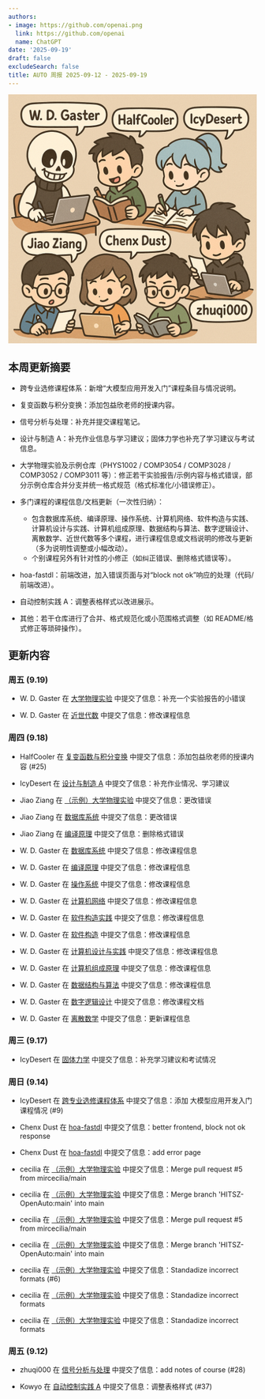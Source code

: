 ```yaml
---
authors:
- image: https://github.com/openai.png
  link: https://github.com/openai
  name: ChatGPT
date: '2025-09-19'
draft: false
excludeSearch: false
title: AUTO 周报 2025-09-12 - 2025-09-19
---
```


![AI Image of the Week](generated_image.png)

## 本周更新摘要

- 跨专业选修课程体系：新增“大模型应用开发入门”课程条目与情况说明。

- 复变函数与积分变换：添加包益欣老师的授课内容。

- 信号分析与处理：补充并提交课程笔记。

- 设计与制造 A：补充作业信息与学习建议；固体力学也补充了学习建议与考试信息。

- 大学物理实验及示例仓库（PHYS1002 / COMP3054 / COMP3028 / COMP3052 / COMP3011 等）：修正若干实验报告/示例内容与格式错误，部分示例仓库合并分支并统一格式规范（格式标准化/小错误修正）。

- 多门课程的课程信息/文档更新（一次性归纳）：
  - 包含数据库系统、编译原理、操作系统、计算机网络、软件构造与实践、计算机设计与实践、计算机组成原理、数据结构与算法、数字逻辑设计、离散数学、近世代数等多个课程，进行课程信息或文档说明的修改与更新（多为说明性调整或小幅改动）。
  - 个别课程另外有针对性的小修正（如纠正错误、删除格式错误等）。

- hoa-fastdl：前端改进，加入错误页面与对“block not ok”响应的处理（代码/前端改进）。

- 自动控制实践 A：调整表格样式以改进展示。

- 其他：若干仓库进行了合并、格式规范化或小范围格式调整（如 README/格式修正等琐碎操作）。

## 更新内容

### 周五 (9.19)

- W. D. Gaster 在 [大学物理实验](https://github.com/HITSZ-OpenAuto/PHYS1002) 中提交了信息：补充一个实验报告的小错误

- W. D. Gaster 在 [近世代数](https://github.com/HITSZ-OpenAuto/COMP2010) 中提交了信息：修改课程信息

### 周四 (9.18)

- HalfCooler 在 [复变函数与积分变换](https://github.com/HITSZ-OpenAuto/MATH1005) 中提交了信息：添加包益欣老师的授课内容 (#25)

- IcyDesert 在 [设计与制造 A](https://github.com/HITSZ-OpenAuto/MECH2019) 中提交了信息：补充作业情况、学习建议

- Jiao Ziang 在 [（示例）大学物理实验](https://github.com/HITSZ-OpenAuto/COMP3011) 中提交了信息：更改错误

- Jiao Ziang 在 [数据库系统](https://github.com/HITSZ-OpenAuto/COMP3010) 中提交了信息：更改错误

- Jiao Ziang 在 [编译原理](https://github.com/HITSZ-OpenAuto/COMP3013) 中提交了信息：删除格式错误

- W. D. Gaster 在 [数据库系统](https://github.com/HITSZ-OpenAuto/COMP3010) 中提交了信息：修改课程信息

- W. D. Gaster 在 [编译原理](https://github.com/HITSZ-OpenAuto/COMP3013) 中提交了信息：修改课程信息

- W. D. Gaster 在 [操作系统](https://github.com/HITSZ-OpenAuto/COMP3001) 中提交了信息：修改课程信息

- W. D. Gaster 在 [计算机网络](https://github.com/HITSZ-OpenAuto/COMP3003) 中提交了信息：修改课程信息

- W. D. Gaster 在 [软件构造实践](https://github.com/HITSZ-OpenAuto/COMP3060) 中提交了信息：修改课程信息

- W. D. Gaster 在 [软件构造](https://github.com/HITSZ-OpenAuto/COMP3059) 中提交了信息：修改课程信息

- W. D. Gaster 在 [计算机设计与实践](https://github.com/HITSZ-OpenAuto/COMP2012) 中提交了信息：修改课程信息

- W. D. Gaster 在 [计算机组成原理](https://github.com/HITSZ-OpenAuto/COMP2008) 中提交了信息：修改课程信息

- W. D. Gaster 在 [数据结构与算法](https://github.com/HITSZ-OpenAuto/COMP2052) 中提交了信息：修改课程信息

- W. D. Gaster 在 [数字逻辑设计](https://github.com/HITSZ-OpenAuto/COMP2051) 中提交了信息：修改课程文档

- W. D. Gaster 在 [离散数学](https://github.com/HITSZ-OpenAuto/COMP2030) 中提交了信息：更新课程信息

### 周三 (9.17)

- IcyDesert 在 [固体力学](https://github.com/HITSZ-OpenAuto/MECH2022) 中提交了信息：补充学习建议和考试情况

### 周日 (9.14)

- IcyDesert 在 [跨专业选修课程体系](https://github.com/HITSZ-OpenAuto/CrossSpecialty) 中提交了信息：添加 大模型应用开发入门 课程情况 (#9)

- Chenx Dust 在 [hoa-fastdl](https://github.com/HITSZ-OpenAuto/hoa-fastdl) 中提交了信息：better frontend, block not ok response

- Chenx Dust 在 [hoa-fastdl](https://github.com/HITSZ-OpenAuto/hoa-fastdl) 中提交了信息：add error page

- cecilia 在 [（示例）大学物理实验](https://github.com/HITSZ-OpenAuto/COMP3054) 中提交了信息：Merge pull request #5 from mircecilia/main

- cecilia 在 [（示例）大学物理实验](https://github.com/HITSZ-OpenAuto/COMP3054) 中提交了信息：Merge branch 'HITSZ-OpenAuto:main' into main

- cecilia 在 [（示例）大学物理实验](https://github.com/HITSZ-OpenAuto/COMP3028) 中提交了信息：Merge pull request #5 from mircecilia/main

- cecilia 在 [（示例）大学物理实验](https://github.com/HITSZ-OpenAuto/COMP3028) 中提交了信息：Merge branch 'HITSZ-OpenAuto:main' into main

- cecilia 在 [（示例）大学物理实验](https://github.com/HITSZ-OpenAuto/COMP3052) 中提交了信息：Standadize incorrect formats (#6)

- cecilia 在 [（示例）大学物理实验](https://github.com/HITSZ-OpenAuto/COMP3028) 中提交了信息：Standadize incorrect formats

- cecilia 在 [（示例）大学物理实验](https://github.com/HITSZ-OpenAuto/COMP3054) 中提交了信息：Standadize incorrect formats

### 周五 (9.12)

- zhuqi000 在 [信号分析与处理](https://github.com/HITSZ-OpenAuto/AUTO2005) 中提交了信息：add notes of course (#28)

- Kowyo 在 [自动控制实践 A](https://github.com/HITSZ-OpenAuto/AUTO3002A) 中提交了信息：调整表格样式 (#37)

